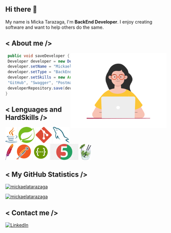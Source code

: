 ## Hi there 👋
My name is Micka Tarazaga, I'm <strong>BackEnd Developer</strong>.
I enjoy creating software and want to help others do the same.

## < About me />

<img align="right" width="300" src="https://github.com/mickaelatarazaga/mickaelatarazaga/blob/main/assets/image/womandeveloper1.gif?raw=true" />

```java
 public void saveDeveloper {
 Developer developer = new Developer();
 developer.setName = "Mickaela Tarazaga";
 developer.setType = "BackEnd";
 developer.setSkills = new ArrayList<>(Arrays.asList("Java", "Spring", "MySql", 
 "GitHub", "Swagger", "Postman", "Maven", "Hibernate", "Junit", "Mockito"));
 developerRepository.save(developer);
}
```
## < Lenguages and HardSkills />

<code><img height="50" src="https://github.com/mickaelatarazaga/mickaelatarazaga/blob/main/assets/image/Java.png?raw=true"></code>
<code><img height="50" src="https://github.com/mickaelatarazaga/mickaelatarazaga/blob/main/assets/image/Spring.png?raw=true"></code>
<code><img height="50" src="https://github.com/mickaelatarazaga/mickaelatarazaga/blob/main/assets/image/Git.png?raw=true"></code>
<code><img height="50" src="https://github.com/mickaelatarazaga/mickaelatarazaga/blob/main/assets/image/MySql.png?raw=true"></code>
<code><img height="50" src="https://github.com/mickaelatarazaga/mickaelatarazaga/blob/main/assets/image/Maven.png?raw=true"></code>
<code><img height="50" src="https://github.com/mickaelatarazaga/mickaelatarazaga/blob/main/assets/image/Postman.png?raw=true"></code>
<code><img height="50" src="https://github.com/mickaelatarazaga/mickaelatarazaga/blob/main/assets/image/Swagger.png?raw=true"></code>
<code><img height="50" src="https://github.com/mickaelatarazaga/mickaelatarazaga/blob/main/assets/image/Junit.png?raw=true"></code>
<code><img height="50" src="https://github.com/mickaelatarazaga/mickaelatarazaga/blob/main/assets/image/Mockito.png?raw=true"></code>

## < My GitHub Statistics />

[![mickaelatarazaga](https://github-readme-stats.vercel.app/api?username=mickaelatarazaga&theme=default&show_icons=true)](https://github.com/mickaelatarazaga/) 

[![mickaelatarazaga](https://github-readme-stats.vercel.app/api/top-langs/?username=mickaelatarazaga&hide=html&layout=compact&theme=default)](https://github.com/mickaelatarazaga/)

## < Contact me />
<p align="left">
<a href="https://www.linkedin.com/in/mickaelatarazaga/" target="_blank"><img alt="LinkedIn" src="https://img.shields.io/badge/linkedin-%230077B5.svg?&style=for-the-badge&logo=linkedin&logoColor=white" /></a> 
